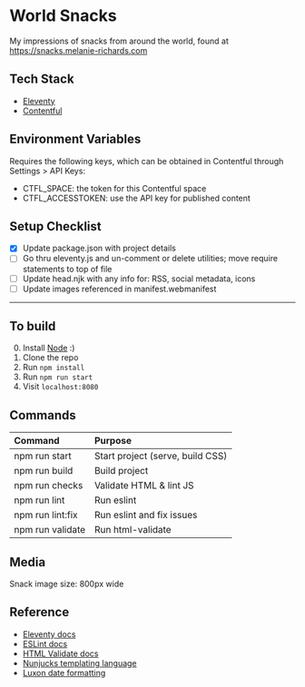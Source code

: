 # World Snacks

My impressions of snacks from around the world, found at https://snacks.melanie-richards.com

## Tech Stack

* [Eleventy](https://www.11ty.dev/)
* [Contentful](https://www.contentful.com/)

## Environment Variables

Requires the following keys, which can be obtained in Contentful through Settings > API Keys:

* CTFL_SPACE: the token for this Contentful space
* CTFL_ACCESSTOKEN: use the API key for published content

## Setup Checklist

* [x] Update package.json with project details
* [ ] Go thru eleventy.js and un-comment or delete utilities; move require statements to top of file
* [ ] Update head.njk with any info for: RSS, social metadata, icons
* [ ] Update images referenced in manifest.webmanifest

-------------------------------------------------------------

## To build

0. Install [Node](https://nodejs.org/) :)
1. Clone the repo
2. Run `npm install`
3. Run `npm run start`
4. Visit `localhost:8080`

## Commands

| Command                    | Purpose                          |
| :------------------------- | :------------------------------- |
| npm run start              | Start project (serve, build CSS) |
| npm run build              | Build project                    |
| npm run checks             | Validate HTML & lint JS          |
| npm run lint               | Run eslint                       |
| npm run lint:fix           | Run eslint and fix issues        |
| npm run validate           | Run html-validate                |

## Media

Snack image size: 800px wide

## Reference

* [Eleventy docs](https://www.11ty.dev/docs/)
* [ESLint docs](https://eslint.org/)
* [HTML Validate docs](https://html-validate.org/)
* [Nunjucks templating language](https://mozilla.github.io/nunjucks/templating.html)
* [Luxon date formatting](https://moment.github.io/luxon/docs/manual/formatting.html)